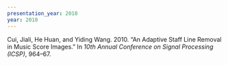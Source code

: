 ```yaml
---
presentation_year: 2010
year: 2010
---
```


Cui, Jiali, He Huan, and Yiding Wang. 2010. “An Adaptive Staff Line Removal in Music Score Images.” In <i>10th Annual Conference on Signal Processing (ICSP)</i>, 964–67.